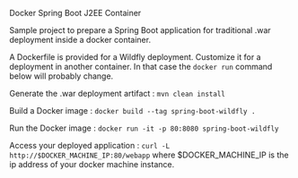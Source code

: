 Docker Spring Boot J2EE Container

Sample project to prepare a Spring Boot application for traditional .war deployment inside a docker container.


A Dockerfile is provided for a Wildfly deployment. Customize it for a deployment in another container. In that case the `docker run` command below will probably change.

Generate the .war deployment artifact :
`mvn clean install`

Build a Docker image :
`docker build --tag spring-boot-wildfly .`

Run the Docker image :
`docker run -it -p 80:8080 spring-boot-wildfly`

Access your deployed application :
`curl -L http://$DOCKER_MACHINE_IP:80/webapp`
where $DOCKER_MACHINE_IP is the ip address of your docker machine instance.